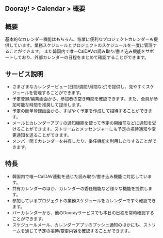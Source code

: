 ## Dooray! > Calendar > 概要
## 概要
基本的なカレンダー機能はもちろん、協業に便利なプロジェクトカレンダーも提供しています。業務スケジュールとプロジェクトのスケジュールを一度に管理することができます。
また韓国内で唯一CalDAVの読み取り/書き込み機能をサポートしており、外部カレンダーの日程をまとめて確認することができます。

## サービス説明
-	さまざまなカレンダービュー(日間/週間/月間など)を提供し、見やすくスケジュールを管理することができます。
-	予定登録/編集画面から、参加者の空き時間を確認できます。また、全員が参加可能な時間を推奨して提示します。
-	予定の簡単登録画面から、すばやく予定を作成して招待することができます。
-	メールとカレンダーアプリの通知機能を使って予定の開始前などに通知を受けることができます。ストリームとメッセンジャーにも予定の招待通知や変更通知を送ることができます。
-	メンバー間でカレンダーを共有したり、委任機能を利用したりすることができます。

## 特長
-	韓国内で唯一CalDAV連動を通じた読み取り/書き込み機能に対応しています。
-	共有カレンダーのほか、カレンダーの委任機能など様々な機能を提供します。
-	参加しているプロジェクトの業務スケジュールをカレンダーですぐ確認できます。
-	バーカレンダーから、他のDoorayサービスでも本日の日程を常時確認することができます。
-	スケジュールメール、カレンダーアプリのプッシュ通知のほかにも、ストリームを通じて予定の招待/変更内容を確認することができます。

